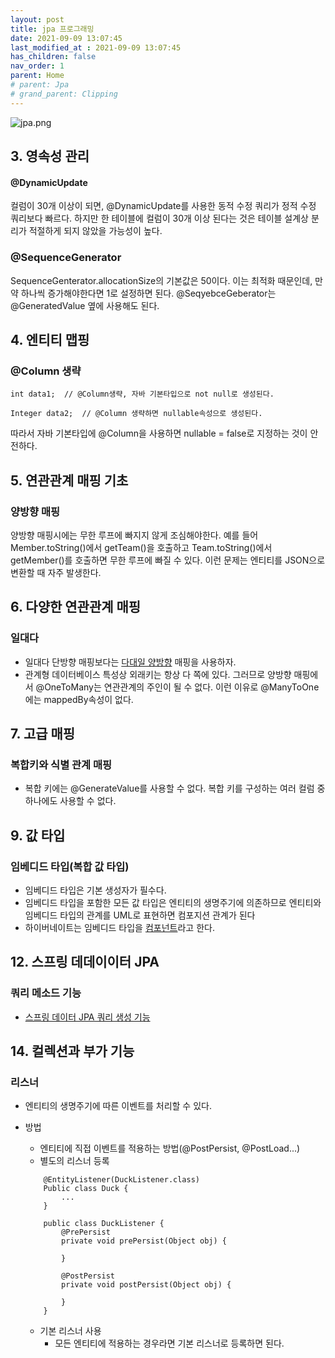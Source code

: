 ```yaml
---
layout: post
title: jpa 프로그래밍
date: 2021-09-09 13:07:45
last_modified_at : 2021-09-09 13:07:45
has_children: false
nav_order: 1
parent: Home
# parent: Jpa
# grand_parent: Clipping
---
```


![jpa.png](../img/jpa.png)

## 3. 영속성 관리

#### @DynamicUpdate

컬럼이 30개 이상이 되면, @DynamicUpdate를 사용한 동적 수정 쿼리가 정적 수정 쿼리보다 빠르다. 
하지만 한 테이블에 컬럼이 30개 이상 된다는 것은 테이블 설계상 분리가 적절하게 되지 않았을 가능성이 높다.

### @SequenceGenerator

SequenceGenterator.allocationSize의 기본값은 50이다. 이는 최적화 때문인데, 만약 하나씩 증가해야한다면 1로 설정하면 된다.
@SeqyebceGeberator는 @GeneratedValue 옆에 사용해도 된다.

## 4. 엔티티 맵핑

### @Column 생략

~~~
int data1;  // @Column생략, 자바 기본타입으로 not null로 생성된다.

Integer data2;  // @Column 생략하면 nullable속성으로 생성된다.
~~~

따라서 자바 기본타입에 @Column을 사용하면 nullable = false로 지정하는 것이 안전하다.

## 5. 연관관계 매핑 기초

### 양방향 매핑
양방향 매핑시에는 무한 루프에 빠지지 않게 조심해야한다. 
예를 들어 Member.toString()에서 getTeam()을 호출하고 
Team.toString()에서 getMember()를 호출하면 무한 루프에 빠질 수 있다. 
이런 문제는 엔티티를 JSON으로 변환할 때 자주 발생한다.

## 6. 다양한 연관관계 매핑

### 일대다
- 일대다 단방향 매핑보다는 <ins>다대일 양방향</ins> 매핑을 사용하자.
- 관계형 데이터베이스 특성상 외래키는 항상 다 쪽에 있다. 그러므로 양방향 매핑에서 @OneToMany는 연관관계의 주인이 될 수 없다. 이런 이유로 @ManyToOne에는 mappedBy속성이 없다.

## 7. 고급 매핑

### 복합키와 식별 관계 매핑
- 복합 키에는 @GenerateValue를 사용할 수 없다. 복합 키를 구성하는 여러 컬럼 중 하나에도 사용할 수 없다.


## 9. 값 타입

### 임베디드 타입(복합 값 타입)
- 임베디드 타입은 기본  생성자가 필수다.
- 임베디드 타입을  포함한  모든  값 타입은 엔티티의  생명주기에  의존하므로  엔티티와  임베디드  타입의  관계를  UML로 표현하면 컴포지션 관계가 된다
- 하이버네이트는 임베디드 타입을 <ins>컴포넌트</ins>라고 한다.

## 12. 스프링 데데이이터 JPA

### 쿼리 메소드 기능
-  [스프링 데이터 JPA 쿼리 생성 기능](https://docs.spring.io/spring-data/jpa/docs/current/reference/html/#jpa.query-methods.query-creation)

## 14. 컬렉션과 부가  기능

### 리스너
- 엔티티의 생명주기에 따른 이벤트를 처리할 수 있다.
- 방법
    - 엔티티에 직접  이벤트를  적용하는  방법(@PostPersist, @PostLoad...)
    - 별도의 리스너 등록
    ~~~
        @EntityListener(DuckListener.class)
        Public class Duck {
            ...
        }

        public class DuckListener {
            @PrePersist
            private void prePersist(Object obj) {

            }

            @PostPersist
            private void postPersist(Object obj) {

            }
        }
    ~~~

    - 기본 리스너 사용
        - 모든 엔티티에 적용하는 경우라면 기본 리스너로 등록하면 된다.